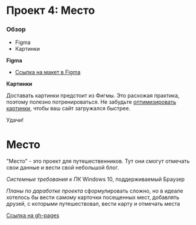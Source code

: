 # Проект 4: Место

### Обзор

* Figma
* Картинки

**Figma**

* [Ссылка на макет в Figma](https://www.figma.com/file/2cn9N9jSkmxD84oJik7xL7/JavaScript.-Sprint-4?node-id=0%3A1)

**Картинки**

Доставать картинки предстоит из Фигмы. Это расхожая практика, поэтому полезно потренироваться.
Не забудьте [оптимизировать картинки](https://tinypng.com/), чтобы ваш сайт загружался быстрее.

Удачи!


# Место

"Место" - это проект для путешественников. Тут они смогут отмечать свои данные и вести
свой небольшой блог.

*Системные требования к ПК* Windows 10, поддерживаемый Браузер

*Планы по даработке проекта* сформулировать сложно, но в идеале хотелось бы
вести самому карточки посещенных мест, добавлять друзей, с которыми путешествовал,
вести карту и отмечать места

[Ссылка на gh-pages](https://vlad-lukashov.github.io/mesto/ "Место")

